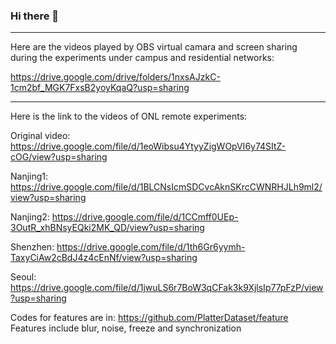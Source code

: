 ### Hi there 👋

---

Here are the videos played by OBS virtual camara and screen sharing during the experiments under campus and residential networks:

https://drive.google.com/drive/folders/1nxsAJzkC-1cm2bf_MGK7FxsB2yoyKqaQ?usp=sharing

---

Here is the link to the videos of ONL remote experiments:

Original video: https://drive.google.com/file/d/1eoWibsu4YtyyZigWOpVI6y74SItZ-cOG/view?usp=sharing

Nanjing1: https://drive.google.com/file/d/1BLCNsIcmSDCvcAknSKrcCWNRHJLh9ml2/view?usp=sharing

Nanjing2: https://drive.google.com/file/d/1CCmff0UEp-3OutR_xhBNsyEQki2MK_QD/view?usp=sharing

Shenzhen: https://drive.google.com/file/d/1th6Gr6yymh-TaxyCiAw2cBdJ4z4cEnNf/view?usp=sharing

Seoul: https://drive.google.com/file/d/1jwuLS6r7BoW3qCFak3k9XjlsIp77pFzP/view?usp=sharing

Codes for features are in: https://github.com/PlatterDataset/feature
Features include blur, noise, freeze and synchronization

<!--
**PlatterDataset/PlatterDataset** is a ✨ _special_ ✨ repository because its `README.md` (this file) appears on your GitHub profile.

Here are some ideas to get you started:

- 🔭 I’m currently working on ...
- 🌱 I’m currently learning ...
- 👯 I’m looking to collaborate on ...
- 🤔 I’m looking for help with ...
- 💬 Ask me about ...
- 📫 How to reach me: ...
- 😄 Pronouns: ...
- ⚡ Fun fact: ...
-->
